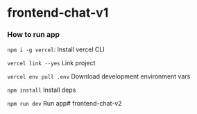 # frontend-chat-v1

### How to run app

`npm i -g vercel`: Install vercel CLI

`vercel link --yes` Link project

`vercel env pull .env` Download development environment vars

`npm install` Install deps

`npm run dev` Run app# frontend-chat-v2
